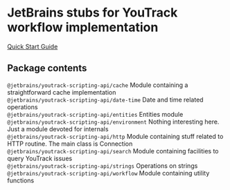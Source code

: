 # JetBrains stubs for YouTrack workflow implementation

[Quick Start Guide](https://www.jetbrains.com/help/youtrack/standalone/Quick-Start-Guide-Workflows-JS.html)

## Package contents

`@jetbrains/youtrack-scripting-api/cache` Module containing a straightforward cache implementation<br />
`@jetbrains/youtrack-scripting-api/date-time` Date and time related operations<br /> 
`@jetbrains/youtrack-scripting-api/entities` Entities module<br />
`@jetbrains/youtrack-scripting-api/environment` Nothing interesting here. Just a module devoted for internals<br /> 
`@jetbrains/youtrack-scripting-api/http`  Module containing stuff related to HTTP routine. The main class is Connection<br /> 
`@jetbrains/youtrack-scripting-api/search`  Module containing facilities to query YouTrack issues<br />
`@jetbrains/youtrack-scripting-api/strings` Operations on strings<br /> 
`@jetbrains/youtrack-scripting-api/workflow` Module containing utility functions<br />
